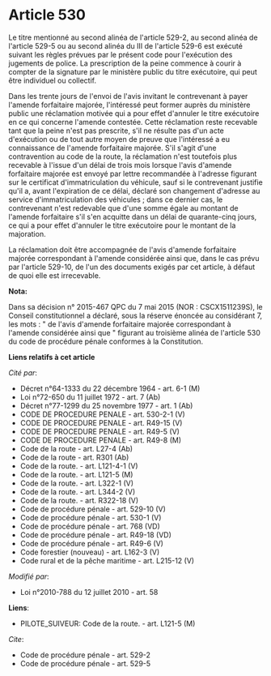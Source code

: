 # Article 530

Le titre mentionné au second alinéa de l'article 529-2, au second alinéa de l'article 529-5 ou au second alinéa du III de
l'article 529-6  est exécuté suivant les règles prévues par le présent code pour l'exécution des jugements de police. La
prescription de la peine commence à courir à compter de la signature par le ministère public du titre exécutoire, qui peut
être individuel ou collectif. 

Dans les trente jours de l'envoi de l'avis invitant le contrevenant à payer l'amende forfaitaire majorée, l'intéressé peut
former auprès du ministère public une réclamation motivée qui a pour effet d'annuler le titre exécutoire en ce qui concerne
l'amende contestée. Cette réclamation reste recevable tant que la peine n'est pas prescrite, s'il ne résulte pas d'un acte
d'exécution ou de tout autre moyen de preuve que l'intéressé a eu connaissance de l'amende forfaitaire majorée. S'il s'agit
d'une contravention au code de la route, la réclamation n'est toutefois plus recevable à l'issue d'un délai de trois mois
lorsque l'avis d'amende forfaitaire majorée est envoyé par lettre recommandée à l'adresse figurant sur le certificat
d'immatriculation du véhicule, sauf si le contrevenant justifie qu'il a, avant l'expiration de ce délai, déclaré son
changement d'adresse au service d'immatriculation des véhicules ; dans ce dernier cas, le contrevenant n'est redevable que
d'une somme égale au montant de l'amende forfaitaire s'il s'en acquitte dans un délai de quarante-cinq jours, ce qui a pour
effet d'annuler le titre exécutoire pour le montant de la majoration. 

La réclamation doit être accompagnée de l'avis d'amende forfaitaire majorée correspondant à l'amende considérée ainsi que,
dans le cas prévu par l'article 529-10, de l'un des documents exigés par cet article, à défaut de quoi elle est irrecevable.

**Nota:**

Dans sa décision n° 2015-467 QPC du 7 mai 2015 (NOR : CSCX1511239S), le Conseil constitutionnel a déclaré, sous la réserve
énoncée au considérant 7, les mots : " de l'avis d'amende forfaitaire majorée correspondant à l'amende considérée ainsi que "
figurant au troisième alinéa de l'article 530 du code de procédure pénale conformes à la Constitution.

**Liens relatifs à cet article**

_Cité par_:

  - Décret n°64-1333 du 22 décembre 1964 - art. 6-1 (M)
  - Loi n°72-650 du 11 juillet 1972 - art. 7 (Ab)
  - Décret n°77-1299 du 25 novembre 1977 - art. 1 (Ab)
  - CODE DE PROCEDURE PENALE - art. 530-2-1 (V)
  - CODE DE PROCEDURE PENALE - art. R49-15 (V)
  - CODE DE PROCEDURE PENALE - art. R49-5 (V)
  - CODE DE PROCEDURE PENALE - art. R49-8 (M)
  - Code de la route - art. L27-4 (Ab)
  - Code de la route - art. R301 (Ab)
  - Code de la route. - art. L121-4-1 (V)
  - Code de la route. - art. L121-5 (M)
  - Code de la route. - art. L322-1 (V)
  - Code de la route. - art. L344-2 (V)
  - Code de la route. - art. R322-18 (V)
  - Code de procédure pénale - art. 529-10 (V)
  - Code de procédure pénale - art. 530-1 (V)
  - Code de procédure pénale - art. 768 (VD)
  - Code de procédure pénale - art. R49-18 (VD)
  - Code de procédure pénale - art. R49-6 (V)
  - Code forestier (nouveau) - art. L162-3 (V)
  - Code rural et de la pêche maritime - art. L215-12 (V)

_Modifié par_:

  - Loi n°2010-788 du 12 juillet 2010 - art. 58

**Liens**:

  - PILOTE_SUIVEUR: Code de la route. - art. L121-5 (M)

_Cite_:

  - Code de procédure pénale - art. 529-2
  - Code de procédure pénale - art. 529-5
